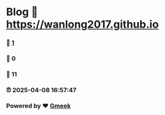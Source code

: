 # Blog :link: https://wanlong2017.github.io 
### :page_facing_up: [1](https://wanlong2017.github.io/tag.html) 
### :speech_balloon: 0 
### :hibiscus: 11 
### :alarm_clock: 2025-04-08 16:57:47 
### Powered by :heart: [Gmeek](https://github.com/Meekdai/Gmeek)
